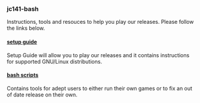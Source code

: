 ### jc141-bash

Instructions, tools and resouces to help you play our releases. Please follow the links below.

#### [setup guide](setup/readme.md)

Setup Guide will allow you to play our releases and it contains instructions for supported GNU/Linux distributions.

#### [bash scripts](root-scripts)

Contains tools for adept users to either run their own games or to fix an out of date release on their own.
